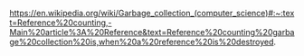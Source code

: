 https://en.wikipedia.org/wiki/Garbage_collection_(computer_science)#:~:text=Reference%20counting,-Main%20article%3A%20Reference&text=Reference%20counting%20garbage%20collection%20is,when%20a%20reference%20is%20destroyed.